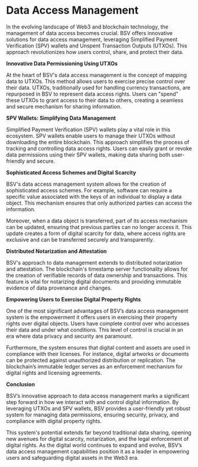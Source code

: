 # Data Access Management

In the evolving landscape of Web3 and blockchain technology, the management of data access becomes crucial. BSV offers innovative solutions for data access management, leveraging Simplified Payment Verification (SPV) wallets and Unspent Transaction Outputs (UTXOs). This approach revolutionizes how users control, share, and protect their data.

**Innovative Data Permissioning Using UTXOs**

At the heart of BSV's data access management is the concept of mapping data to UTXOs. This method allows users to exercise precise control over their data. UTXOs, traditionally used for handling currency transactions, are repurposed in BSV to represent data access rights. Users can "spend" these UTXOs to grant access to their data to others, creating a seamless and secure mechanism for sharing information.

**SPV Wallets: Simplifying Data Management**

Simplified Payment Verification (SPV) wallets play a vital role in this ecosystem. SPV wallets enable users to manage their UTXOs without downloading the entire blockchain. This approach simplifies the process of tracking and controlling data access rights. Users can easily grant or revoke data permissions using their SPV wallets, making data sharing both user-friendly and secure.

**Sophisticated Access Schemes and Digital Scarcity**

BSV's data access management system allows for the creation of sophisticated access schemes. For example, software can require a specific value associated with the keys of an individual to display a data object. This mechanism ensures that only authorized parties can access the information.

Moreover, when a data object is transferred, part of its access mechanism can be updated, ensuring that previous parties can no longer access it. This update creates a form of digital scarcity for data, where access rights are exclusive and can be transferred securely and transparently.

**Distributed Notarization and Attestation**

BSV's approach to data management extends to distributed notarization and attestation. The blockchain's timestamp server functionality allows for the creation of verifiable records of data ownership and transactions. This feature is vital for notarizing digital documents and providing immutable evidence of data provenance and changes.

**Empowering Users to Exercise Digital Property Rights**

One of the most significant advantages of BSV’s data access management system is the empowerment it offers users in exercising their property rights over digital objects. Users have complete control over who accesses their data and under what conditions. This level of control is crucial in an era where data privacy and security are paramount.

Furthermore, the system ensures that digital content and assets are used in compliance with their licenses. For instance, digital artworks or documents can be protected against unauthorized distribution or replication. The blockchain’s immutable ledger serves as an enforcement mechanism for digital rights and licensing agreements.

**Conclusion**

BSV’s innovative approach to data access management marks a significant step forward in how we interact with and control digital information. By leveraging UTXOs and SPV wallets, BSV provides a user-friendly yet robust system for managing data permissions, ensuring security, privacy, and compliance with digital property rights.

This system's potential extends far beyond traditional data sharing, opening new avenues for digital scarcity, notarization, and the legal enforcement of digital rights. As the digital world continues to expand and evolve, BSV’s data access management capabilities position it as a leader in empowering users and safeguarding digital assets in the Web3 era.
